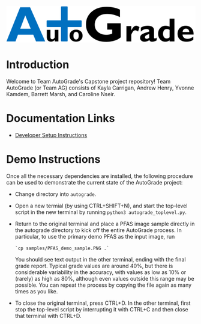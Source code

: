 ![AutoGrade Logo](logo/logo.png)

# Introduction

Welcome to Team AutoGrade's Capstone project repository!
Team AutoGrade (or Team AG) consists of Kayla Carrigan,
Andrew Henry, Yvonne Kamdem, Barrett Marsh, and Caroline Nseir.

# Documentation Links

- [Developer Setup Instructions](docs/developer-setup-guide.md)

# Demo Instructions

Once all the necessary dependencies are installed, the following
procedure can be used to demonstrate the current state of the
AutoGrade project:

- Change directory into `autograde`.

- Open a new termial (by using CTRL+SHIFT+N), and
  start the top-level script in the new terminal by running
  `python3 autograde_toplevel.py`.

- Return to the original terminal and place a PFAS image sample directly
  in the autograde directory to
  kick off the entire AutoGrade process.  In particular, to use the primary
  demo PFAS as the input image, run

      `cp samples/PFAS_demo_sample.PNG .`

  You should see text output in the other terminal, ending with the final
  grade report.  Typical
  grade values are around 40%, but there is considerable variability in the
  accuracy, with values as low as 10% or (rarely) as high as 80%, although
  even values outside this range may be possible.
  You can repeat the process by copying the file again as many times as
  you like.

- To close the original terminal, press CTRL+D.  In the other terminal,
  first stop the top-level script by interrupting it with CTRL+C
  and then close that terminal with CTRL+D.
